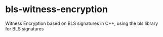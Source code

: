# bls-witness-encryption
Witness Encryption based on BLS signatures in C++, using the bls library for BLS signatures
